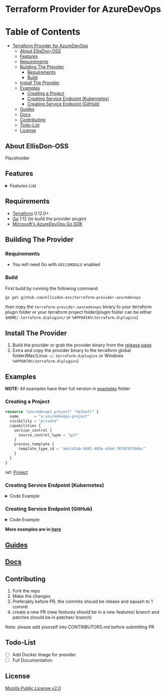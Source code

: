 # Terraform Provider for AzureDevOps

Table of Contents
=================

   * [Terraform Provider for AzureDevOps](#terraform-provider-for-azuredevops)
      * [About EllisDon-OSS](#about-ellisdon-oss)
      * [Features](#features)
      * [Requirements](#requirements)
      * [Building The Provider](#building-the-provider)
         * [Requirements](#requirements-1)
         * [Build](#build)
      * [Install The Provider](#install-the-provider)
      * [Examples](#examples)
         * [Creating a Project](#creating-a-project)
         * [Creating Service Endpoint (Kubernetes)](#creating-service-endpoint-kubernetes)
         * [Creating Service Endpoint (GitHub)](#creating-service-endpoint-github)
      * [<a href="./guides">Guides</a>](#guides)
      * [<a href="./docs">Docs</a>](#docs)
      * [Contributing](#contributing)
      * [Todo-List](#todo-list)
      * [License](#license)

## About EllisDon-OSS

Placeholder

## Features
<details>
<summary>Features List</summary>

- Query Users and Groups
- Manage the lifecycle of Variable Group
- Manage the lifecycle of Task Group
- Manage the lifecycle of Service Endpoint of any type
- Manage the lifecycle of Service hook of any type
- Manage the lifecycle of Release Pipeline
- Manage the partial section of Release Pipeline
- Manage the lifecycle of Build Pipeline for both Yaml-based and direct build tasks
- Manage the lifecycle of Project
- Inject Single Tasks, or Group of Tasks into Release Pipeline
- All Resources support import
- Full Documentation

</details>

## Requirements

-    [Terraform](https://www.terraform.io/downloads.html) 0.12.0+
-    [Go](https://golang.org/doc/install) 1.12 (to build the provider plugin)
-    [Microsoft's AzureDevOps Go SDK](https://github.com/microsoft/azure-devops-go-api) 

## Building The Provider

### Requirements

- You will need Go with `GO111MODULE` enabled

### Build

First build by running the following command
```sh
go get github.com/ellisdon-oss/terraform-provider-azuredevops
```
then copy the `terraform-provider-azuredevops` binary to your terraform plugin folder or your terraform project folder(plugin folder can be either `$HOME/.terraform.d/plugins/` or `%APPDATA%\terraform.d\plugins`)

## Install The Provider

1. Build the provider or grab the provider binary from the [release page](https://github.com/EllisDon-Aegean/terraform-provider-azuredevops/releases)
2. Extra and copy the provider binary to the terraform global folder(Mac/Linux `~/.terraform.d/plugins` or Windows `%APPDATA%\terraform.d\plugins`)

## Examples

**NOTE:** All examples have their full version in [examples](./examples) folder

### Creating a Project

```terraform
resource "azuredevops_project" "default" {
  name       = "a-azuredevops-project"
  visibility = "private"
  capabilities {
    version_control {
      source_control_type = "git"
    }
    process_template {
      template_type_id = "adcc42ab-9882-485e-a3ed-7678f01f66bc"
    }
  }
}
```

ref: [Project](https://docs.microsoft.com/en-us/azure/devops/organizations/projects/create-project?view=azure-devops)

### Creating Service Endpoint (Kubernetes)

<details>
<summary>Code Example</summary>

```terraform
...

resource "azuredevops_service_endpoint" "kubernetes" {
  name       = "kubernetes-example"
  owner      = "Library"
  project_id = azuredevops_project.default.id
  type       = "kubernetes"
  url        = "http://<kube-cluster-url>"

  authorization {
    parameters = {
      apiToken                  = "<kube-token>"
      serviceAccountCertificate = "<kube-cert>"
    }

    scheme = "Token"
  }

  data = {
    acceptUntrustedCerts = "true"
    authorizationType    = "ServiceAccount"
  }
}
```

ref: [Service Endpoint](https://docs.microsoft.com/en-us/azure/devops/extend/develop/service-endpoints?view=azure-devops)

</details>


### Creating Service Endpoint (GitHub)
<details>
<summary>Code Example</summary>

```terraform
...

resource "azuredevops_service_endpoint" "github" {
  name       = "github-example"
  owner      = "Library"
  project_id = azuredevops_project.default.id
  type       = "github"
  url        = "http://github.com"

  # To enable all Pipeline to use this service endpoint
  allow_all_pipelines = true

  authorization {
    scheme = "PersonalAccessToken"
    parameters = {
      accessToken = "<github-token>"
    }
  }

  data = {}
}
```

ref: [Service Endpoint](https://docs.microsoft.com/en-us/azure/devops/extend/develop/service-endpoints?view=azure-devops)

</details>

**More examples are in [here](./examples)**

## [Guides](./guides)

## [Docs](./docs)

## Contributing

1. Fork the repo
2. Make the changes 
3. Preferably before PR, the commits should be rebase and squash to 1 commit
4. create a new PR (new features should be in a new features/<name> branch and patches should be in patches/<name> branch)

Note: please add yourself into CONTRIBUTORS.md before submitting PR

## Todo-List

- [ ] Add Docker Image for provider
- [ ] Full Documentation

## License

[Mozilla Public License v2.0](./LICENSE.md)
